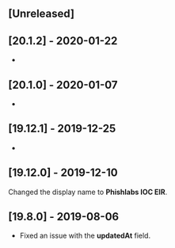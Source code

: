 ## [Unreleased]


## [20.1.2] - 2020-01-22
-

## [20.1.0] - 2020-01-07
- 

## [19.12.1] - 2019-12-25
-

## [19.12.0] - 2019-12-10
Changed the display name to **Phishlabs IOC EIR**.

## [19.8.0] - 2019-08-06
  - Fixed an issue with the **updatedAt** field.
